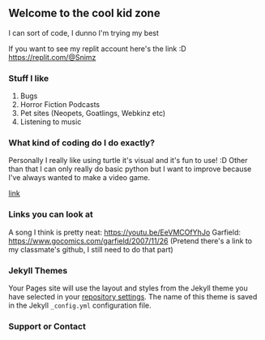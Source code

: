## Welcome to the cool kid zone 

I can sort of code, I dunno I'm trying my best

If you want to see my replit account here's the link :D https://replit.com/@Snimz 


### Stuff I like

1. Bugs
2. Horror Fiction Podcasts
3. Pet sites (Neopets, Goatlings, Webkinz etc)
4. Listening to music

### What kind of coding do I do exactly?
Personally I really like using turtle it's visual and it's fun to use! :D Other than that I can only really do basic python but I want to improve because I've always wanted to make a video game. 


[link](file:///C:/Users/sofia/Downloads/funny%20man%20garfield.jpg)

### Links you can look at
A song I think is pretty neat: https://youtu.be/EeVMCOfYhJo
Garfield: https://www.gocomics.com/garfield/2007/11/26
(Pretend there's a link to my classmate's github, I still need to do that part)

### Jekyll Themes

Your Pages site will use the layout and styles from the Jekyll theme you have selected in your [repository settings](https://github.com/CannedInsects/CannedInsects.github.io/settings/pages). The name of this theme is saved in the Jekyll `_config.yml` configuration file.

### Support or Contact


